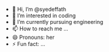 - 👋 Hi, I’m @syedeffath
- 👀 I’m interested in coding
- 🌱 I’m currently pursuing engineering 
- 📫 How to reach me ...
- 😄 Pronouns: her
- ⚡ Fun fact: ...

<!---
syedeffath/syedeffath is a ✨ special ✨ repository because its `README.md` (this file) appears on your GitHub profile.
You can click the Preview link to take a look at your changes.
--->

